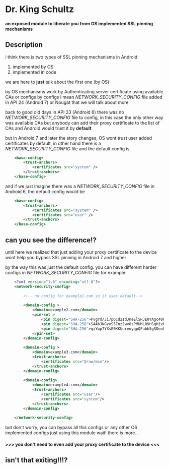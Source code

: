 # Dr. King Schultz
#### an exposed module to liberate you from OS implemented SSL pinning mechanisms

## Description
i think there is two types of SSL pinning mechanisms in Android:
1. implemented by OS
1. implemented in code

we are here to **just** talk about the first one (by OS)

by OS mechanisms work by Authenticating server certificate using available CAs or configs
by configs i mean *NETWORK_SECURITY_CONFIG* file added in API 24 (Android 7) or Nougat that we will talk about more

back to good old days in API 23 (Android 6) there was no *NETWORK_SECURITY_CONFIG* file to config, in this case the only other way was available CAs
but anybody can add their proxy certificate to the list of CAs and Android would trust it by **default**

but in Android 7 and later the story changes, OS wont trust user added certificates by default, in other hand there is a *NETWORK_SECURITY_CONFIG* file and the default config is 
```xml
    <base-config>
        <trust-anchors>
            <certificates src="system" />
        </trust-anchors>
    </base-config>
```
and if we just imagine there was a *NETWORK_SECURITY_CONFIG* file in Android 6, the default config would be
```xml
    <base-config>
        <trust-anchors>
            <certificates src="system" />
            <certificates src="user" />
        </trust-anchors>
    </base-config>
```
can you see the difference!?
---

until here we realized that just adding your proxy certificate to the device wont help you bypass SSL pinning in Android 7 and higher

by the way this was just the default config. you can have different harder configs in *NETWORK_SECURITY_CONFIG* file
for example:
```xml
    <?xml version="1.0" encoding="utf-8"?>
    <network-security-config>
        
        <!-- no config for example1.com so it uses default-->
    
        <domain-config >
            <domain>example2.com</domain>
            <pin-set >
                <pin digest="SHA-256">PvgYd/Ji7p6Cd2IdJneElSHJE0YAgc40KwDvFqRW/Pw=</pin>
                <pin digest="SHA-256">S4AbJNGvyS57nzJwv8sPMUML8VHSqH1vbiBftdPcErI=</pin>
                <pin digest="SHA-256">qiYwp7YXsE0KKUureoyqpQFubb5gSDeoOoVxn6tmfrU=</pin>
            </pin-set>
        </domain-config>
    
        <domain-config >
            <domain>example3.com</domain>
            <trust-anchors>
                <certificates src="@raw/msn"/>
            </trust-anchors>
        </domain-config>
        
        <domain-config>
            <domain>example4.com</domain>
            <trust-anchors>
                <certificates src="user"/>
                <certificates src="system"/>
            </trust-anchors>
        </domain-config>
    
    </network-security-config>
```
but don't worry, you can bypass all this configs or any other OS implemented configs just using this module
wait!
there is more...
#### >>>  you don't need to even add your proxy certificate to the device  <<<

isn't that exiting!!!?
---